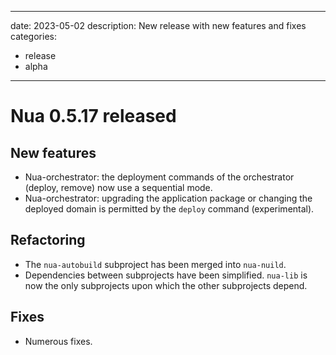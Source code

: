 ______________________________________________________________________

date: 2023-05-02
description: New release with new features and fixes
categories:

- release
- alpha

______________________________________________________________________

# Nua 0.5.17 released

## New features

- Nua-orchestrator: the deployment commands of the orchestrator (deploy, remove) now use a sequential mode.
- Nua-orchestrator: upgrading the application package or changing the deployed domain is permitted by the `deploy` command (experimental).

## Refactoring

- The `nua-autobuild` subproject has been merged into `nua-nuild`.
- Dependencies between subprojects have been simplified. `nua-lib` is now the only subprojects upon which the other subprojects depend.

## Fixes

- Numerous fixes.
